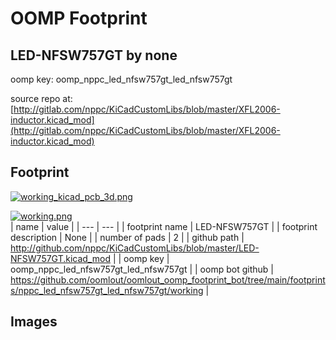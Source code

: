 # OOMP Footprint  
## LED-NFSW757GT  by none  
  
oomp key: oomp_nppc_led_nfsw757gt_led_nfsw757gt  
  
source repo at: [http://gitlab.com/nppc/KiCadCustomLibs/blob/master/XFL2006-inductor.kicad_mod](http://gitlab.com/nppc/KiCadCustomLibs/blob/master/XFL2006-inductor.kicad_mod)  
## Footprint  
  
[![working_kicad_pcb_3d.png](working_kicad_pcb_3d_600.png)](working_kicad_pcb_3d.png)  
  
[![working.png](working_600.png)](working.png)  
| name | value | 
| --- | --- | 
| footprint name | LED-NFSW757GT | 
| footprint description | None | 
| number of pads | 2 | 
| github path | http://github.com/nppc/KiCadCustomLibs/blob/master/LED-NFSW757GT.kicad_mod | 
| oomp key | oomp_nppc_led_nfsw757gt_led_nfsw757gt | 
| oomp bot github | https://github.com/oomlout/oomlout_oomp_footprint_bot/tree/main/footprints/nppc_led_nfsw757gt_led_nfsw757gt/working | 
## Images  
